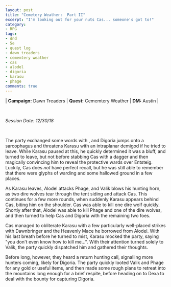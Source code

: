 ```yaml
---
layout: post
title: "Cemetery Weather:  Part II"
excerpt: "I'm looking out for your nuts Cas... someone's got to!"
category:
- RPG
tags:
- dnd
- 5e
- quest log
- dawn treaders
- cememtery weather
- cas
- alodel
- digoria
- karasu
- phage
comments: true
---
```


| **Campaign:** Dawn Treaders | **Quest:** Cememtery Weather | **DM:** Austin |

<br />

*Session Date:  12/30/18*

<br />

The party exchanged some words with , and Digoria jumps onto a sarcophagus and threatens Karasu with an intraplanar demigod if he tried to leave. While Karasu paused at this, he quickly determined it was a bluff, and turned to leave, but not before stabbing Cas with a dagger and then magically convincing him to reveal the protective wards over Entsteig. Luckily, Cas does *not* have perfect recall, but he was still able to remember that there were glyphs of warding and some hallowed ground in a few places.

As Karasu leaves, Alodel attacks Phage, and Valik blows his hunting horn, as two dire wolves tear through the tent siding and attack Cas. This continues for a few more rounds, when suddenly Karasu appears behind Cas, biting him on the shoulder. Cas was able to kill one dire wolf quickly. Shortly after that, Alodel was able to kill Phage and one of the dire wolves, and then turned to help Cas and Digoria with the remaining two foes.

Cas managed to obliterate Karasu with a few particularly well-placed strikes with Dawnbringer and the Heavenly Mace he borrowed from Alodel. With his last breath before he turned to mist, Karasu mocked the party, saying "you don't even know how to kill me...". With their attention turned solely to Valik, the party quickly dispatched him and gathered their thoughts.

Before long, however, they heard a return hunting call, signalling more hunters coming, likely for Digoria. The party quickly looted Valik and Phage for any gold or useful items, and then made some rough plans to retreat into the mountains long enough for a brief respite, before heading on to Dexa to deal with the bounty for capturing Digoria.